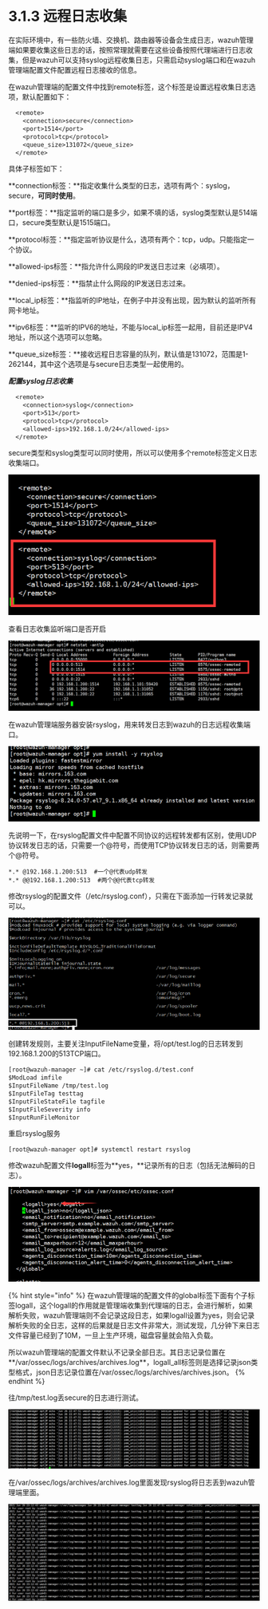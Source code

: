 # 3.1.3 远程日志收集

在实际环境中，有一些防火墙、交换机、路由器等设备会生成日志，wazuh管理端如果要收集这些日志的话，按照常理就需要在这些设备按照代理端进行日志收集，但是wazuh可以支持syslog远程收集日志，只需启动syslog端口和在wazuh管理端配置文件配置远程日志接收的信息。

在wazuh管理端的配置文件中找到remote标签，这个标签是设置远程收集日志选项，默认配置如下：

```text
  <remote>
    <connection>secure</connection>
    <port>1514</port>
    <protocol>tcp</protocol>
    <queue_size>131072</queue_size>
  </remote>
```

具体子标签如下：

**connection标签：**指定收集什么类型的日志，选项有两个：syslog，secure，**可同时使用**。

**port标签：**指定监听的端口是多少，如果不填的话，syslog类型默认是514端口，secure类型默认是1515端口。

**protocol标签：**指定监听协议是什么，选项有两个：tcp，udp。只能指定一个协议。

**allowed-ips标签：**指允许什么网段的IP发送日志过来（必填项）。

**denied-ips标签：**指禁止什么网段的IP发送日志过来。

**local\_ip标签：**指监听的IP地址，在例子中并没有出现，因为默认的监听所有网卡地址。

**ipv6标签：**监听的IPV6的地址，不能与local\_ip标签一起用，目前还是IPV4地址，所以这个选项可以忽略。

**queue\_size标签：**接收远程日志容量的队列，默认值是131072，范围是1-262144，其中这个选项是与secure日志类型一起使用的。



_**配置syslog日志收集**_

```text
  <remote>
    <connection>syslog</connection>
    <port>513</port>
    <protocol>tcp</protocol>
    <allowed-ips>192.168.1.0/24</allowed-ips>
  </remote>
```

secure类型和syslog类型可以同时使用，所以可以使用多个remote标签定义日志收集端口。

![](../../.gitbook/assets/image%20%2848%29.png)

查看日志收集监听端口是否开启

![](../../.gitbook/assets/image%20%2844%29%20%281%29.png)

在wazuh管理端服务器安装rsyslog，用来转发日志到wazuh的日志远程收集端口。

![](../../.gitbook/assets/image%20%2853%29.png)

先说明一下，在rsyslog配置文件中配置不同协议的远程转发都有区别，使用UDP协议转发日志的话，只需要一个@符号，而使用TCP协议转发日志的话，则需要两个@符号。

```text
*.* @192.168.1.200:513  #一个@代表udp转发
*.* @@192.168.1.200:513  #两个@@代表tcp转发
```

修改rsyslog的配置文件（/etc/rsyslog.conf），只需在下面添加一行转发记录就可以。

![](../../.gitbook/assets/image%20%2845%29.png)

创建转发规则，主要关注InputFileName变量，将/opt/test.log的日志转发到192.168.1.200的513TCP端口。

```text
[root@wazuh-manager ~]# cat /etc/rsyslog.d/test.conf
$ModLoad imfile
$InputFileName /tmp/test.log
$InputFileTag testtag
$InputFileStateFile tagfile
$InputFileSeverity info
$InputRunFileMonitor
```

重启rsyslog服务

```text
[root@wazuh-manager opt]# systemctl restart rsyslog 
```

修改wazuh配置文件**logall**标签为**yes，**记录所有的日志（包括无法解码的日志）。

![](../../.gitbook/assets/image%20%2859%29.png)

{% hint style="info" %}
在wazuh管理端的配置文件的global标签下面有个子标签logall，这个logall的作用就是管理端收集到代理端的日志，会进行解析，如果解析失败，wazuh管理端则不会记录这段日志，如果logall设置为yes，则会记录解析失败的全日志，这样的后果就是日志文件非常大，测试发现，几分钟下来日志文件容量已经到了10M，一旦上生产环境，磁盘容量就会陷入负载。

所以wazuh管理端的配置文件默认不记录全部日志。其日志记录位置在**/var/ossec/logs/archives/archives.log**，logall\_all标签则是选择记录json类型格式，json日志记录位置在/var/ossec/logs/archives/archives.json。
{% endhint %}

往/tmp/test.log丢secure的日志进行测试。

![](../../.gitbook/assets/image%20%2856%29.png)

在/var/ossec/logs/archives/archives.log里面发现rsyslog将日志丢到wazuh管理端里面。

![](../../.gitbook/assets/image%20%2858%29.png)



